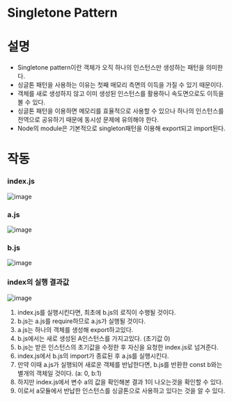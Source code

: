 # Singletone Pattern

# 설명


- Singletone pattern이란 객체가 오직 하나의 인스턴스만 생성하는 패턴을 의미한다.
- 싱글톤 패턴을 사용하는 이유는 첫째 매모리 측면의 이득을 가질 수 있기 때문이다.
- 객체를 새로 생성하지 않고 이미 생성된 인스턴스를 활용하니 속도면으로도 이득을 볼 수 있다.
- 싱글톤 패턴을 이용하면 메모리를 효율적으로 사용할 수 있으나 하나의 인스턴스를 전역으로 공유하기 때문에 동시성 문제에 유의해야 한다.
- Node의 module은 기본적으로 singleton패턴을 이용해 export되고 import된다.

# 작동


### index.js
![image](https://user-images.githubusercontent.com/77711238/145592969-20c864e1-3f1f-43a5-ab35-511b36e8bf3d.png)

### a.js
![image](https://user-images.githubusercontent.com/77711238/145593133-2e9f000e-3c1a-4148-b1ba-7ad09e47d24e.png)

### b.js
![image](https://user-images.githubusercontent.com/77711238/145593224-19a4702a-ef8b-41f3-b2a4-8ad1b9d17bf7.png)

### index의 실행 결과값
![image](https://user-images.githubusercontent.com/77711238/145593362-af0c9579-322d-47b7-936f-08d90c27aaa1.png)

1. index.js를 실행시킨다면, 최초에 b.js의 로직이 수행될 것이다. 
2. b.js는 a.js를 require하므로 a.js가 실행될 것이다. 
3. a.js는 하나의 객체를 생성해 export하고있다. 
4. b.js에서는 새로 생성된 A인스턴스를 가지고있다. (초기값 0)
5. b.js는 받은 인스턴스의 초기값을 수정한 후 자신을 요청한 index.js로 넘겨준다.
6. index.js에서 b.js의 import가 종료된 후 a.js를 실행시킨다.
7. 만약 이때 a.js가 실행되어 새로운 객체를 반납한다면, b.js를 반환한 const b와는 별개의 객체일 것이다. (a: 0, b:1)
8. 하지만 index.js에서 변수 a의 값을 확인해본 결과 1이 나오는것을 확인할 수 있다.
9. 이로서 a모듈에서 반납한 인스턴스를 싱글톤으로 사용하고 있다는 것을 알 수 있다.
